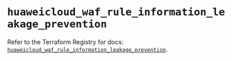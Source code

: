 # `huaweicloud_waf_rule_information_leakage_prevention`

Refer to the Terraform Registry for docs: [`huaweicloud_waf_rule_information_leakage_prevention`](https://registry.terraform.io/providers/huaweicloud/huaweicloud/1.71.1/docs/resources/waf_rule_information_leakage_prevention).
